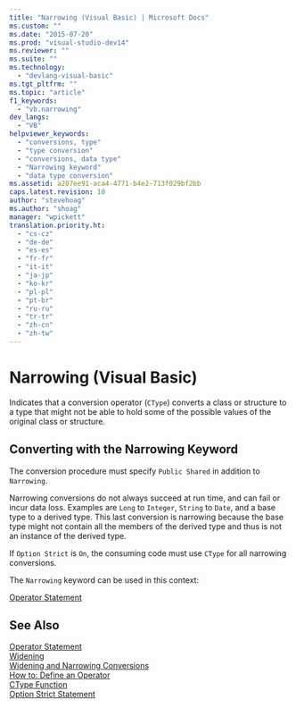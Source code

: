 ```yaml
---
title: "Narrowing (Visual Basic) | Microsoft Docs"
ms.custom: ""
ms.date: "2015-07-20"
ms.prod: "visual-studio-dev14"
ms.reviewer: ""
ms.suite: ""
ms.technology: 
  - "devlang-visual-basic"
ms.tgt_pltfrm: ""
ms.topic: "article"
f1_keywords: 
  - "vb.narrowing"
dev_langs: 
  - "VB"
helpviewer_keywords: 
  - "conversions, type"
  - "type conversion"
  - "conversions, data type"
  - "Narrowing keyword"
  - "data type conversion"
ms.assetid: a207ee91-aca4-4771-b4e2-713f029bf2bb
caps.latest.revision: 10
author: "stevehoag"
ms.author: "shoag"
manager: "wpickett"
translation.priority.ht: 
  - "cs-cz"
  - "de-de"
  - "es-es"
  - "fr-fr"
  - "it-it"
  - "ja-jp"
  - "ko-kr"
  - "pl-pl"
  - "pt-br"
  - "ru-ru"
  - "tr-tr"
  - "zh-cn"
  - "zh-tw"
---
```

# Narrowing (Visual Basic)
Indicates that a conversion operator (`CType`) converts a class or structure to a type that might not be able to hold some of the possible values of the original class or structure.  
  
## Converting with the Narrowing Keyword  
 The conversion procedure must specify `Public Shared` in addition to `Narrowing`.  
  
 Narrowing conversions do not always succeed at run time, and can fail or incur data loss. Examples are `Long` to `Integer`, `String` to `Date`, and a base type to a derived type. This last conversion is narrowing because the base type might not contain all the members of the derived type and thus is not an instance of the derived type.  
  
 If `Option Strict` is `On`, the consuming code must use `CType` for all narrowing conversions.  
  
 The `Narrowing` keyword can be used in this context:  
  
 [Operator Statement](../../../visual-basic/language-reference/statements/operator-statement.md)  
  
## See Also  
 [Operator Statement](../../../visual-basic/language-reference/statements/operator-statement.md)   
 [Widening](../../../visual-basic/language-reference/modifiers/widening.md)   
 [Widening and Narrowing Conversions](../../../visual-basic/programming-guide/language-features/data-types/widening-and-narrowing-conversions.md)   
 [How to: Define an Operator](../../../visual-basic/programming-guide/language-features/procedures/how-to-define-an-operator.md)   
 [CType Function](../../../visual-basic/language-reference/functions/ctype-function.md)   
 [Option Strict Statement](../../../visual-basic/language-reference/statements/option-strict-statement.md)